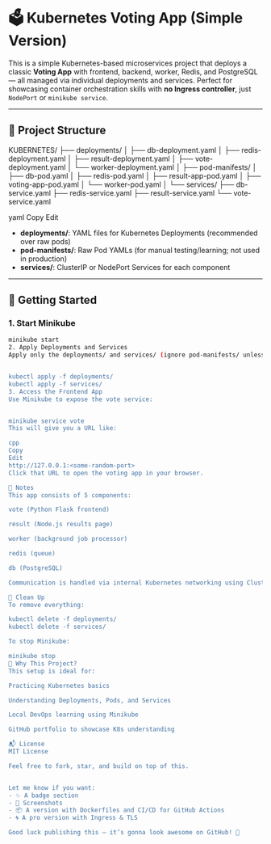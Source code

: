 # 🗳️ Kubernetes Voting App (Simple Version)

This is a simple Kubernetes-based microservices project that deploys a classic **Voting App** with frontend, backend, worker, Redis, and PostgreSQL — all managed via individual deployments and services. Perfect for showcasing container orchestration skills with **no Ingress controller**, just `NodePort` or `minikube service`.

---

## 📁 Project Structure

KUBERNETES/
├── deployments/
│ ├── db-deployment.yaml
│ ├── redis-deployment.yaml
│ ├── result-deployment.yaml
│ ├── vote-deployment.yaml
│ └── worker-deployment.yaml
│
├── pod-manifests/
│ ├── db-pod.yaml
│ ├── redis-pod.yaml
│ ├── result-app-pod.yaml
│ ├── voting-app-pod.yaml
│ └── worker-pod.yaml
│
└── services/
├── db-service.yaml
├── redis-service.yaml
├── result-service.yaml
└── vote-service.yaml

yaml
Copy
Edit

- **deployments/**: YAML files for Kubernetes Deployments (recommended over raw pods)
- **pod-manifests/**: Raw Pod YAMLs (for manual testing/learning; not used in production)
- **services/**: ClusterIP or NodePort Services for each component

---

## 🚀 Getting Started

### 1. Start Minikube
```bash
minikube start
2. Apply Deployments and Services
Apply only the deployments/ and services/ (ignore pod-manifests/ unless you're testing Pods manually):


kubectl apply -f deployments/
kubectl apply -f services/
3. Access the Frontend App
Use Minikube to expose the vote service:


minikube service vote
This will give you a URL like:

cpp
Copy
Edit
http://127.0.0.1:<some-random-port>
Click that URL to open the voting app in your browser.

🔧 Notes
This app consists of 5 components:

vote (Python Flask frontend)

result (Node.js results page)

worker (background job processor)

redis (queue)

db (PostgreSQL)

Communication is handled via internal Kubernetes networking using ClusterIP services.

🧹 Clean Up
To remove everything:

kubectl delete -f deployments/
kubectl delete -f services/

To stop Minikube:

minikube stop
🧠 Why This Project?
This setup is ideal for:

Practicing Kubernetes basics

Understanding Deployments, Pods, and Services

Local DevOps learning using Minikube

GitHub portfolio to showcase K8s understanding

📬 License
MIT License

Feel free to fork, star, and build on top of this.


Let me know if you want:
- ✨ A badge section
- 📸 Screenshots
- 📦 A version with Dockerfiles and CI/CD for GitHub Actions
- 🌀 A pro version with Ingress & TLS

Good luck publishing this — it’s gonna look awesome on GitHub! 🚀









